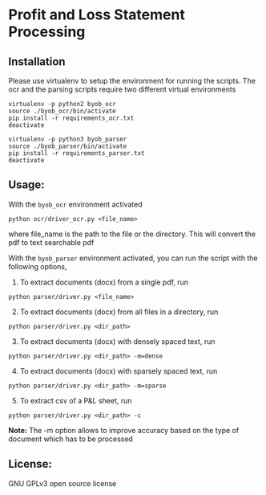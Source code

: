 # Profit and Loss Statement Processing

## Installation

Please use virtualenv to setup the environment for running the scripts. The ocr and the parsing scripts require two different virtual environments

```
virtualenv -p python2 byob_ocr
source ./byob_ocr/bin/activate
pip install -r requirements_ocr.txt
deactivate
```

```
virtualenv -p python3 byob_parser
source ./byob_parser/bin/activate
pip install -r requirements_parser.txt
deactivate
```

## Usage:

With the `byob_ocr` environment activated
```shell
python ocr/driver_ocr.py <file_name>
```
where file_name is the path to the file or the directory. This will convert the pdf to text searchable pdf

With the `byob_parser` environment activated, you can run the script with the following options,
1. To extract documents (docx) from a single pdf, run
```shell
python parser/driver.py <file_name>
```

2. To extract documents (docx) from all files in a directory, run
```shell
python parser/driver.py <dir_path>
```

3. To extract documents (docx) with densely spaced text, run
```shell
python parser/driver.py <dir_path> -m=dense
```

4. To extract documents (docx) with sparsely spaced text, run
```shell
python parser/driver.py <dir_path> -m=sparse
```

5. To extract csv of a P&L sheet, run
```shell
python parser/driver.py <dir_path> -c
```


**Note:** The -m option allows to improve accuracy based on the type of document which has to be processed


## License:
GNU GPLv3 open source license
